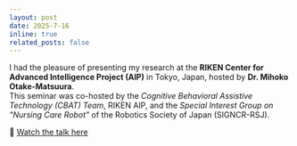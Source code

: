 ```yaml
---
layout: post
date: 2025-7-16
inline: true
related_posts: false
---
```


I had the pleasure of presenting my research at the **RIKEN Center for Advanced Intelligence Project (AIP)** in Tokyo, Japan, hosted by **Dr. Mihoko Otake-Matsuura**.  
This seminar was co-hosted by the *Cognitive Behavioral Assistive Technology (CBAT) Team*, RIKEN AIP, and the *Special Interest Group on "Nursing Care Robot"* of the Robotics Society of Japan (SIGNCR-RSJ).

🎥 [Watch the talk here](https://youtu.be/_aIOOjW9pD4?si=63bxxLdCfSTygJBC)

